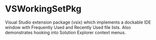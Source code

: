 VSWorkingSetPkg
===============

Visual Studio extension package (vsix) which implements a dockable IDE window with Frequently Used and Recently Used file lists. Also demonstrates hooking into Solution Explorer context menus.
